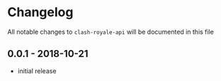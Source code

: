 # Changelog

All notable changes to `clash-royale-api` will be documented in this file

## 0.0.1 - 2018-10-21

- initial release
